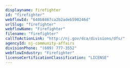 ```yaml
---
displayname: firefighter
id: "firefighter"
webflowId: "640b8467ca2b2adeb590246d"
urlSlug: "firefighter"
webflowName: "Firefighter"
filename: "firefighter"
callToActionLink: "http://nj.gov/dca/divisions/dfs/"
agencyId: nj-community-affairs
divisionPhone: "(609) 777-3552"
webflowIndustry: "Firefighter"
licenseCertificationClassification: "LICENSE"
---
```

